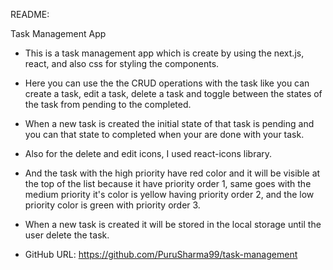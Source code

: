 README: 

Task Management App

- This is a task management app which is create by using the next.js, react, and also css for styling the components.
- Here you can use the the CRUD operations with the task like you can create a task, edit a task, delete a task and toggle between the states of the task from pending to the completed. 
- When a new task is created the initial state of that task is pending and you can that state to completed when your are done with your task.
- Also for the delete and edit icons, I used react-icons library.
- And the task with the high priority have red color and it will be visible at the top of the list because it have priority order 1, same goes with the medium priority it's color is yellow having priority order 2, and the low priority color is green with priority order 3.
- When a new task is created it will be stored in the local storage until the user delete the task.

- GitHub URL: https://github.com/PuruSharma99/task-management
